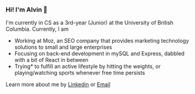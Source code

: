 ### Hi! I'm Alvin 👋

I'm currently in CS as a 3rd-year (Junior) at the University of British Columbia. Currently, I am

- Working at Moz, an SEO company that provides marketing technology solutions to small and large enterprises
- Focusing on back-end development in mySQL and Express, dabbled with a bit of React in between
- Trying* to fulfill an active lifestyle by hitting the weights, or playing/watching sports whenever free time persists 

Learn more about me by [Linkedin](www.linkedin.com/in/alvzhou) or [Email](alvinzhoulo@gmail.com)
<!--
**alvzhou/alvzhou** is a ✨ _special_ ✨ repository because its `README.md` (this file) appears on your GitHub profile.

Here are some ideas to get you started:

- 🔭 I’m currently working on ...
- 🌱 I’m currently learning ...
- 👯 I’m looking to collaborate on ...
- 🤔 I’m looking for help with ...
- 💬 Ask me about ...
- 📫 How to reach me: ...
- 😄 Pronouns: ...
- ⚡ Fun fact: ...
-->
